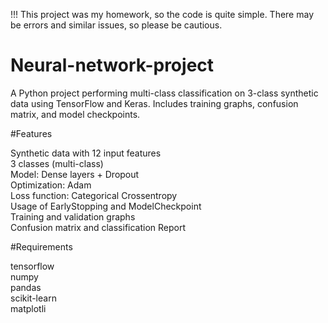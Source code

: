 !!! This project was my homework, so the code is quite simple. There may be errors and similar issues, so please be cautious.



# Neural-network-project
A Python project performing multi-class classification on 3-class synthetic data using TensorFlow and Keras. Includes training graphs, confusion matrix, and model checkpoints.

#Features

Synthetic data with 12 input features  
3 classes (multi-class)  
Model: Dense layers + Dropout  
Optimization: Adam  
Loss function: Categorical Crossentropy  
Usage of EarlyStopping and ModelCheckpoint  
Training and validation graphs  
Confusion matrix and classification Report  


#Requirements

tensorflow  
numpy  
pandas  
scikit-learn  
matplotli  
